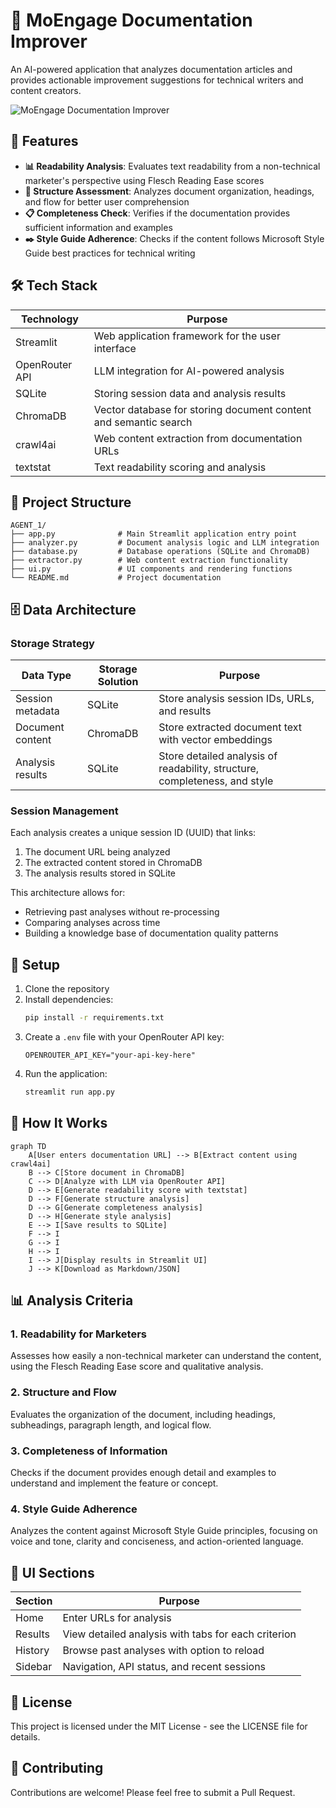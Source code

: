 # 📘 MoEngage Documentation Improver

An AI-powered application that analyzes documentation articles and provides actionable improvement suggestions for technical writers and content creators.

![MoEngage Documentation Improver](https://via.placeholder.com/800x400?text=MoEngage+Documentation+Improver)

## 🚀 Features

- **📊 Readability Analysis**: Evaluates text readability from a non-technical marketer's perspective using Flesch Reading Ease scores
- **🔄 Structure Assessment**: Analyzes document organization, headings, and flow for better user comprehension
- **📋 Completeness Check**: Verifies if the documentation provides sufficient information and examples
- **✒️ Style Guide Adherence**: Checks if the content follows Microsoft Style Guide best practices for technical writing

## 🛠️ Tech Stack

| Technology | Purpose |
|------------|---------|
| Streamlit | Web application framework for the user interface |
| OpenRouter API | LLM integration for AI-powered analysis |
| SQLite | Storing session data and analysis results |
| ChromaDB | Vector database for storing document content and semantic search |
| crawl4ai | Web content extraction from documentation URLs |
| textstat | Text readability scoring and analysis |

## 📁 Project Structure

```
AGENT_1/
├── app.py              # Main Streamlit application entry point
├── analyzer.py         # Document analysis logic and LLM integration
├── database.py         # Database operations (SQLite and ChromaDB)
├── extractor.py        # Web content extraction functionality
├── ui.py               # UI components and rendering functions
└── README.md           # Project documentation
```

## 🗄️ Data Architecture

### Storage Strategy

| Data Type | Storage Solution | Purpose |
|-----------|-----------------|---------|
| Session metadata | SQLite | Store analysis session IDs, URLs, and results |
| Document content | ChromaDB | Store extracted document text with vector embeddings |
| Analysis results | SQLite | Store detailed analysis of readability, structure, completeness, and style |

### Session Management

Each analysis creates a unique session ID (UUID) that links:
1. The document URL being analyzed
2. The extracted content stored in ChromaDB
3. The analysis results stored in SQLite

This architecture allows for:
- Retrieving past analyses without re-processing
- Comparing analyses across time
- Building a knowledge base of documentation quality patterns

## 🔧 Setup

1. Clone the repository
2. Install dependencies:
   ```bash
   pip install -r requirements.txt
   ```
3. Create a `.env` file with your OpenRouter API key:
   ```
   OPENROUTER_API_KEY="your-api-key-here"
   ```
4. Run the application:
   ```bash
   streamlit run app.py
   ```

## 🔄 How It Works

```mermaid
graph TD
    A[User enters documentation URL] --> B[Extract content using crawl4ai]
    B --> C[Store document in ChromaDB]
    C --> D[Analyze with LLM via OpenRouter API]
    D --> E[Generate readability score with textstat]
    D --> F[Generate structure analysis]
    D --> G[Generate completeness analysis]
    D --> H[Generate style analysis]
    E --> I[Save results to SQLite]
    F --> I
    G --> I
    H --> I
    I --> J[Display results in Streamlit UI]
    J --> K[Download as Markdown/JSON]
```

## 📊 Analysis Criteria

### 1. Readability for Marketers
Assesses how easily a non-technical marketer can understand the content, using the Flesch Reading Ease score and qualitative analysis.

### 2. Structure and Flow
Evaluates the organization of the document, including headings, subheadings, paragraph length, and logical flow.

### 3. Completeness of Information
Checks if the document provides enough detail and examples to understand and implement the feature or concept.

### 4. Style Guide Adherence
Analyzes the content against Microsoft Style Guide principles, focusing on voice and tone, clarity and conciseness, and action-oriented language.

## 📱 UI Sections

| Section | Purpose |
|---------|---------|
| Home | Enter URLs for analysis |
| Results | View detailed analysis with tabs for each criterion |
| History | Browse past analyses with option to reload |
| Sidebar | Navigation, API status, and recent sessions |

## 📖 License

This project is licensed under the MIT License - see the LICENSE file for details.

## 👥 Contributing

Contributions are welcome! Please feel free to submit a Pull Request.